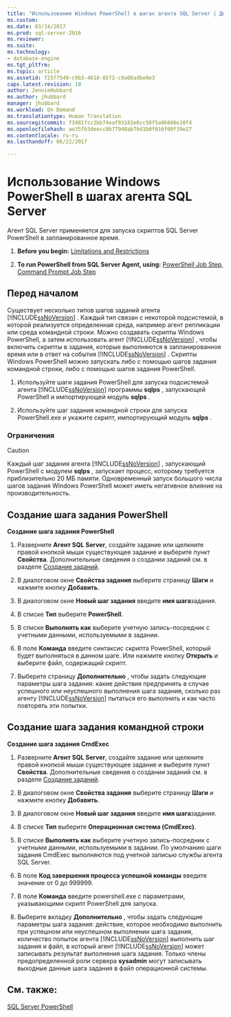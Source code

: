```yaml
---
title: "Использование Windows PowerShell в шагах агента SQL Server | Документация Майкрософт"
ms.custom: 
ms.date: 03/14/2017
ms.prod: sql-server-2016
ms.reviewer: 
ms.suite: 
ms.technology:
- database-engine
ms.tgt_pltfrm: 
ms.topic: article
ms.assetid: f25f7549-c9b3-4618-85f2-c9a08adbe0e3
caps.latest.revision: 10
author: JennieHubbard
ms.author: jhubbard
manager: jhubbard
ms.workload: On Demand
ms.translationtype: Human Translation
ms.sourcegitcommit: f3481fcc2bb74eaf93182e6cc58f5a06666e10f4
ms.openlocfilehash: ae35fb3deecc8b77940ab76d1b0f016f00f39e27
ms.contentlocale: ru-ru
ms.lasthandoff: 06/22/2017

---
```

# <a name="run-windows-powershell-steps-in-sql-server-agent"></a>Использование Windows PowerShell в шагах агента SQL Server
  Агент SQL Server применяется для запуска скриптов SQL Server PowerShell в запланированное время.  
  
1.  **Before you begin:**  [Limitations and Restrictions](#LimitationsRestrictions)  
  
2.  **To run PowerShell from SQL Server Agent, using:**  [PowerShell Job Step](#PShellJob), [Command Prompt Job Step](#CmdExecJob)  
  
## <a name="before-you-begin"></a>Перед началом  
 Существует несколько типов шагов заданий агента [!INCLUDE[ssNoVersion](../../includes/ssnoversion-md.md)] . Каждый тип связан с некоторой подсистемой, в которой реализуется определенная среда, например агент репликации или среда командной строки. Можно создавать скрипты Windows PowerShell, а затем использовать агент [!INCLUDE[ssNoVersion](../../includes/ssnoversion-md.md)] , чтобы включить скрипты в задания, которые выполняются в запланированное время или в ответ на события [!INCLUDE[ssNoVersion](../../includes/ssnoversion-md.md)] . Скрипты Windows PowerShell можно запускать либо с помощью шагов задания командной строки, либо с помощью шагов задания PowerShell.  
  
1.  Используйте шаги задания PowerShell для запуска подсистемой агента [!INCLUDE[ssNoVersion](../../includes/ssnoversion-md.md)] программы **sqlps** , запускающей PowerShell и импортирующей модуль **sqlps** .  
  
2.  Используйте шаг задания командной строки для запуска PowerShell.exe и укажите скрипт, импортирующий модуль **sqlps** .  
  
###  <a name="LimitationsRestrictions"></a> Ограничения  
  
> [!CAUTION]  
>  Каждый шаг задания агента [!INCLUDE[ssNoVersion](../../includes/ssnoversion-md.md)] , запускающий PowerShell с модулем **sqlps** , запускает процесс, которому требуется приблизительно 20 МБ памяти. Одновременный запуск большого числа шагов задания Windows PowerShell может иметь негативное влияние на производительность.  
  
##  <a name="PShellJob"></a> Создание шага задания PowerShell  
 **Создание шага задания PowerShell**  
  
1.  Разверните **Агент SQL Server**, создайте задание или щелкните правой кнопкой мыши существующее задание и выберите пункт **Свойства**. Дополнительные сведения о создании заданий см. в разделе [Создание заданий](http://msdn.microsoft.com/library/465fb7fc-7622-4252-a178-ea51691c935b).  
  
2.  В диалоговом окне **Свойства задания** выберите страницу **Шаги** и нажмите кнопку **Добавить**.  
  
3.  В диалоговом окне **Новый шаг задания** введите **имя шага**задания.  
  
4.  В списке **Тип** выберите **PowerShell**.  
  
5.  В списке **Выполнять как** выберите учетную запись-посредник с учетными данными, используемыми в задании.  
  
6.  В поле **Команда** введите синтаксис скрипта PowerShell, который будет выполняться в данном шаге. Или нажмите кнопку **Открыть** и выберите файл, содержащий скрипт.  
  
7.  Выберите страницу **Дополнительно** , чтобы задать следующие параметры шага задания: какие действия предпринять в случае успешного или неуспешного выполнения шага задания, сколько раз агенту [!INCLUDE[ssNoVersion](../../includes/ssnoversion-md.md)] пытаться его выполнить и как часто повторять эти попытки.  
  
##  <a name="CmdExecJob"></a> Создание шага задания командной строки  
 **Создание шага задания CmdExec**  
  
1.  Разверните **Агент SQL Server**, создайте задание или щелкните правой кнопкой мыши существующее задание и выберите пункт **Свойства**. Дополнительные сведения о создании заданий см. в разделе [Создание заданий](http://msdn.microsoft.com/library/465fb7fc-7622-4252-a178-ea51691c935b).  
  
2.  В диалоговом окне **Свойства задания** выберите страницу **Шаги** и нажмите кнопку **Добавить**.  
  
3.  В диалоговом окне **Новый шаг задания** введите **имя шага**задания.  
  
4.  В списке **Тип** выберите **Операционная система (CmdExec)**.  
  
5.  В списке **Выполнять как** выберите учетную запись-посредник с учетными данными, используемыми в задании. По умолчанию шаги задания CmdExec выполняются под учетной записью службы агента SQL Server.  
  
6.  В поле **Код завершения процесса успешной команды** введите значение от 0 до 999999.  
  
7.  В поле **Команда** введите powershell.exe с параметрами, указывающими скрипт PowerShell для запуска.  
  
8.  Выберите вкладку **Дополнительно** , чтобы задать следующие параметры шага задания: действие, которое необходимо выполнить при успешном или неуспешном выполнении шага задания, количество попыток агента [!INCLUDE[ssNoVersion](../../includes/ssnoversion-md.md)] выполнить шаг задания и файл, в который агент [!INCLUDE[ssNoVersion](../../includes/ssnoversion-md.md)] может записывать результат выполнения шага задания. Только члены предопределенной роли сервера **sysadmin** могут записывать выходные данные шага задания в файл операционной системы.  
  
## <a name="see-also"></a>См. также:  
 [SQL Server PowerShell](../../relational-databases/scripting/sql-server-powershell.md)  
  
  

